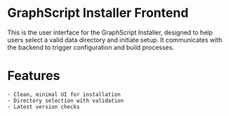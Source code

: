# GraphScript Installer Frontend

This is the user interface for the GraphScript Installer, designed to help users select a valid data directory and initiate setup. It communicates with the backend to trigger configuration and build processes.

# Features
	- Clean, minimal UI for installation
	- Directory selection with validation
	- Latest version checks

